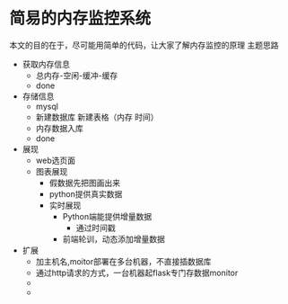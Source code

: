 # 简易的内存监控系统

本文的目的在于，尽可能用简单的代码，让大家了解内存监控的原理
主题思路
* 获取内存信息
    - 总内存-空闲-缓冲-缓存
    - done
* 存储信息
    - mysql
    - 新建数据库 新建表格（内存 时间）
    - 内存数据入库
    - done
* 展现
    - web选页面
    - 图表展现
        + 假数据先把图画出来
        + python提供真实数据
        + 实时展现
            * Python端能提供增量数据
                - 通过时间戳
            * 前端轮训，动态添加增量数据
* 扩展
    - 加主机名,moitor部署在多台机器，不直接插数据库
    - 通过http请求的方式，一台机器起flask专门存数据monitor
    - 
    - 